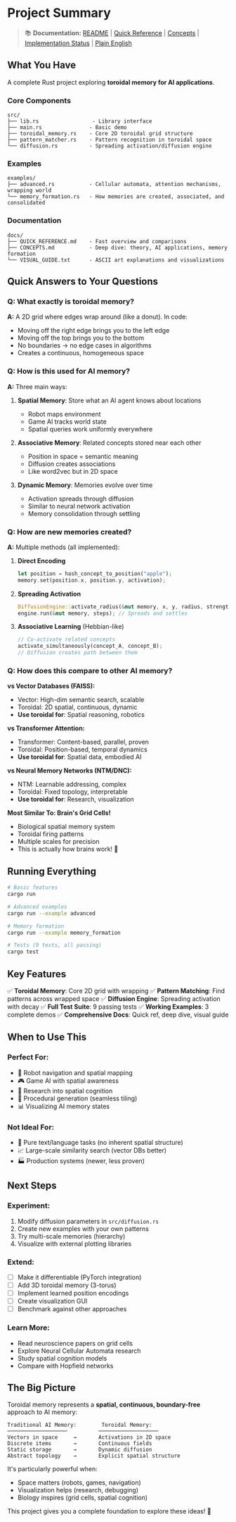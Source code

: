 # Project Summary

> 📚 **Documentation:** [README](../README.md) | [Quick Reference](QUICK_REFERENCE.md) | [Concepts](CONCEPTS.md) | [Implementation Status](IMPLEMENTATION_STATUS.md) | [Plain English](PLAIN_ENGLISH_GUIDE.md)

## What You Have

A complete Rust project exploring **toroidal memory for AI applications**.

### Core Components

```
src/
├── lib.rs                 - Library interface
├── main.rs               - Basic demo
├── toroidal_memory.rs    - Core 2D toroidal grid structure
├── pattern_matcher.rs    - Pattern recognition in toroidal space
└── diffusion.rs          - Spreading activation/diffusion engine
```

### Examples

```
examples/
├── advanced.rs           - Cellular automata, attention mechanisms, wrapping world
└── memory_formation.rs   - How memories are created, associated, and consolidated
```

### Documentation

```
docs/
├── QUICK_REFERENCE.md    - Fast overview and comparisons
├── CONCEPTS.md           - Deep dive: theory, AI applications, memory formation
└── VISUAL_GUIDE.txt      - ASCII art explanations and visualizations
```

## Quick Answers to Your Questions

### Q: What exactly is toroidal memory?

**A:** A 2D grid where edges wrap around (like a donut). In code:
- Moving off the right edge brings you to the left edge
- Moving off the top brings you to the bottom
- No boundaries → no edge cases in algorithms
- Creates a continuous, homogeneous space

### Q: How is this used for AI memory?

**A:** Three main ways:

1. **Spatial Memory**: Store what an AI agent knows about locations
   - Robot maps environment
   - Game AI tracks world state
   - Spatial queries work uniformly everywhere

2. **Associative Memory**: Related concepts stored near each other
   - Position in space = semantic meaning
   - Diffusion creates associations
   - Like word2vec but in 2D space

3. **Dynamic Memory**: Memories evolve over time
   - Activation spreads through diffusion
   - Similar to neural network activation
   - Memory consolidation through settling

### Q: How are new memories created?

**A:** Multiple methods (all implemented):

1. **Direct Encoding**
   ```rust
   let position = hash_concept_to_position("apple");
   memory.set(position.x, position.y, activation);
   ```

2. **Spreading Activation**
   ```rust
   DiffusionEngine::activate_radius(&mut memory, x, y, radius, strength);
   engine.run(&mut memory, steps); // Spreads and settles
   ```

3. **Associative Learning** (Hebbian-like)
   ```rust
   // Co-activate related concepts
   activate_simultaneously(concept_A, concept_B);
   // Diffusion creates path between them
   ```

### Q: How does this compare to other AI memory?

**vs Vector Databases (FAISS):**
- Vector: High-dim semantic search, scalable
- Toroidal: 2D spatial, continuous, dynamic
- **Use toroidal for**: Spatial reasoning, robotics

**vs Transformer Attention:**
- Transformer: Content-based, parallel, proven
- Toroidal: Position-based, temporal dynamics
- **Use toroidal for**: Spatial data, embodied AI

**vs Neural Memory Networks (NTM/DNC):**
- NTM: Learnable addressing, complex
- Toroidal: Fixed topology, interpretable
- **Use toroidal for**: Research, visualization

**Most Similar To: Brain's Grid Cells!**
- Biological spatial memory system
- Toroidal firing patterns
- Multiple scales for precision
- This is actually how brains work! 🧠

## Running Everything

```bash
# Basic features
cargo run

# Advanced examples  
cargo run --example advanced

# Memory formation
cargo run --example memory_formation

# Tests (9 tests, all passing)
cargo test
```

## Key Features

✅ **Toroidal Memory**: Core 2D grid with wrapping
✅ **Pattern Matching**: Find patterns across wrapped space
✅ **Diffusion Engine**: Spreading activation with decay
✅ **Full Test Suite**: 9 passing tests
✅ **Working Examples**: 3 complete demos
✅ **Comprehensive Docs**: Quick ref, deep dive, visual guide

## When to Use This

### Perfect For:
- 🤖 Robot navigation and spatial mapping
- 🎮 Game AI with spatial awareness
- 🧪 Research into spatial cognition
- 🎨 Procedural generation (seamless tiling)
- 📊 Visualizing AI memory states

### Not Ideal For:
- 📝 Pure text/language tasks (no inherent spatial structure)
- 📈 Large-scale similarity search (vector DBs better)
- 🏭 Production systems (newer, less proven)

## Next Steps

### Experiment:
1. Modify diffusion parameters in `src/diffusion.rs`
2. Create new examples with your own patterns
3. Try multi-scale memories (hierarchy)
4. Visualize with external plotting libraries

### Extend:
- [ ] Make it differentiable (PyTorch integration)
- [ ] Add 3D toroidal memory (3-torus)
- [ ] Implement learned position encodings
- [ ] Create visualization GUI
- [ ] Benchmark against other approaches

### Learn More:
- Read neuroscience papers on grid cells
- Explore Neural Cellular Automata research
- Study spatial cognition models
- Compare with Hopfield networks

## The Big Picture

Toroidal memory represents a **spatial, continuous, boundary-free** approach to AI memory:

```
Traditional AI Memory:        Toroidal Memory:
───────────────────          ───────────────────
Vectors in space     →       Activations in 2D space
Discrete items       →       Continuous fields
Static storage       →       Dynamic diffusion
Abstract topology    →       Explicit spatial structure
```

It's particularly powerful when:
- Space matters (robots, games, navigation)
- Visualization helps (research, debugging)
- Biology inspires (grid cells, spatial cognition)

This project gives you a complete foundation to explore these ideas! 🚀

